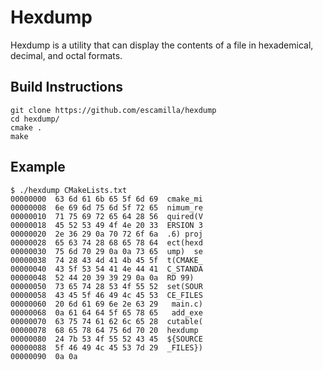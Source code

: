 Hexdump
=======
Hexdump is a utility that can display the contents of a file in hexademical, decimal, and octal formats.

Build Instructions
------------------
```
git clone https://github.com/escamilla/hexdump
cd hexdump/
cmake .
make
```

Example
-------
```
$ ./hexdump CMakeLists.txt
00000000  63 6d 61 6b 65 5f 6d 69  cmake_mi
00000008  6e 69 6d 75 6d 5f 72 65  nimum_re
00000010  71 75 69 72 65 64 28 56  quired(V
00000018  45 52 53 49 4f 4e 20 33  ERSION 3
00000020  2e 36 29 0a 70 72 6f 6a  .6) proj
00000028  65 63 74 28 68 65 78 64  ect(hexd
00000030  75 6d 70 29 0a 0a 73 65  ump)  se
00000038  74 28 43 4d 41 4b 45 5f  t(CMAKE_
00000040  43 5f 53 54 41 4e 44 41  C_STANDA
00000048  52 44 20 39 39 29 0a 0a  RD 99)
00000050  73 65 74 28 53 4f 55 52  set(SOUR
00000058  43 45 5f 46 49 4c 45 53  CE_FILES
00000060  20 6d 61 69 6e 2e 63 29   main.c)
00000068  0a 61 64 64 5f 65 78 65   add_exe
00000070  63 75 74 61 62 6c 65 28  cutable(
00000078  68 65 78 64 75 6d 70 20  hexdump
00000080  24 7b 53 4f 55 52 43 45  ${SOURCE
00000088  5f 46 49 4c 45 53 7d 29  _FILES})
00000090  0a 0a
```

